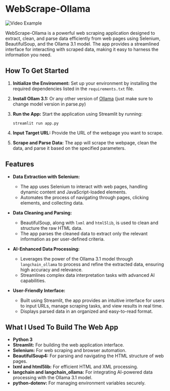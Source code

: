 # WebScrape-Ollama
![Video Example](https://github.com/user-attachments/assets/db6743b5-76bc-43aa-bdfd-d607e4c53fac)

WebScrape-Ollama is a powerful web scraping application designed to extract, clean, and parse data efficiently from web pages 
using Selenium, BeautifulSoup, and the Ollama 3.1 model. The app provides a streamlined interface for interacting with scraped 
data, making it easy to harness the information you need.

## How To Get Started
1. **Initialize the Environment:** Set up your environment by installing the required dependencies listed in the `requirements.txt` file.
2. **Install Ollam 3.1:** Or any other version of [Ollama](https://ollama.com) (just make sure to change model version in parse.py)
3. **Run the App:** Start the application using Streamlit by running:

    ```
    streamlit run app.py
    ```

4. **Input Target URL:** Provide the URL of the webpage you want to scrape.
5. **Scrape and Parse Data:** The app will scrape the webpage, clean the data, and parse it based on the specified parameters.

## Features
- **Data Extraction with Selenium:**
  - The app uses Selenium to interact with web pages, handling dynamic content and JavaScript-loaded elements.
  - Automates the process of navigating through pages, clicking elements, and collecting data.

- **Data Cleaning and Parsing:**
  - BeautifulSoup, along with `lxml` and `html5lib`, is used to clean and structure the raw HTML data.
  - The app parses the cleaned data to extract only the relevant information as per user-defined criteria.

- **AI-Enhanced Data Processing:**
  - Leverages the power of the Ollama 3.1 model through `langchain_ollama` to process and refine the extracted data, ensuring high accuracy and relevance.
  - Streamlines complex data interpretation tasks with advanced AI capabilities.

- **User-Friendly Interface:**
  - Built using Streamlit, the app provides an intuitive interface for users to input URLs, manage scraping tasks, and view results in real time.
  - Displays parsed data in an organized and easy-to-read format.

## What I Used To Build The Web App
- **Python 3**
- **Streamlit:** For building the web application interface.
- **Selenium:** For web scraping and browser automation.
- **BeautifulSoup4:** For parsing and navigating the HTML structure of web pages.
- **lxml and html5lib:** For efficient HTML and XML processing.
- **langchain and langchain_ollama:** For integrating AI-powered data processing with the Ollama 3.1 model.
- **python-dotenv:** For managing environment variables securely.
